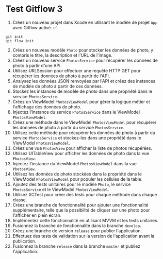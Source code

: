 # Test Gitflow 3

1. Créez un nouveau projet dans Xcode en utilisant le modèle de projet `App` avec Gitflow activé. ✅
```
git init
git flow init
```
2. Créez un nouveau modèle `Photo` pour stocker les données de photo, y compris le titre, la description et l'URL de l'image.
3. Créez un nouveau service `PhotosService` pour récupérer les données de photo à partir d'une API.
4. Utilisez URLSession pour effectuer une requête HTTP GET pour récupérer les données de photo à partir de l'API.
5. Analysez les données JSON renvoyées par l'API et créez des instances de modèle de photo à partir de ces données.
6. Stockez les instances de modèle de photo dans une propriété dans le service `PhotosService`.
7. Créez un ViewModel `PhotosViewModel` pour gérer la logique métier et l'affichage des données de photo.
8. Injectez l'instance du service `PhotosService` dans le ViewModel `PhotosViewModel`.
9. Créez une méthode dans le ViewModel `PhotosViewModel` pour récupérer les données de photo à partir du service `PhotosService`.
10. Utilisez cette méthode pour récupérer les données de photo à partir du service `PhotosService` et stockez-les dans une propriété dans le ViewModel `PhotosViewModel`.
11. Créez une vue `PhotosView` pour afficher la liste de photos récupérées.
12. Utilisez UITableView pour afficher les données de photo dans la vue `PhotosView`.
13. Injectez l'instance du ViewModel `PhotosViewModel` dans la vue `PhotosView`.
14. Utilisez les données de photo stockées dans la propriété dans le ViewModel `PhotosViewModel` pour populer les cellules de la table.
15. Ajoutez des tests unitaires pour le modèle `Photo`, le service `PhotosService` et le ViewModel `PhotosViewModel`.
16. Utilisez XCTest pour créer des tests pour chaque méthode dans chaque classe.
17. Créez une branche de fonctionnalité pour ajouter une fonctionnalité supplémentaire, telle que la possibilité de cliquer sur une photo pour l'afficher en plein écran.
18. Implémentez cette fonctionnalité en utilisant MVVM et les tests unitaires.
19. Fusionnez la branche de fonctionnalité dans la branche `develop`.
20. Créez une branche de version `release` pour publier l'application.
21. Effectuez des tests de validation sur la version de l'application avant la publication.
22. Fusionnez la branche `release` dans la branche `master` et publiez l'application.